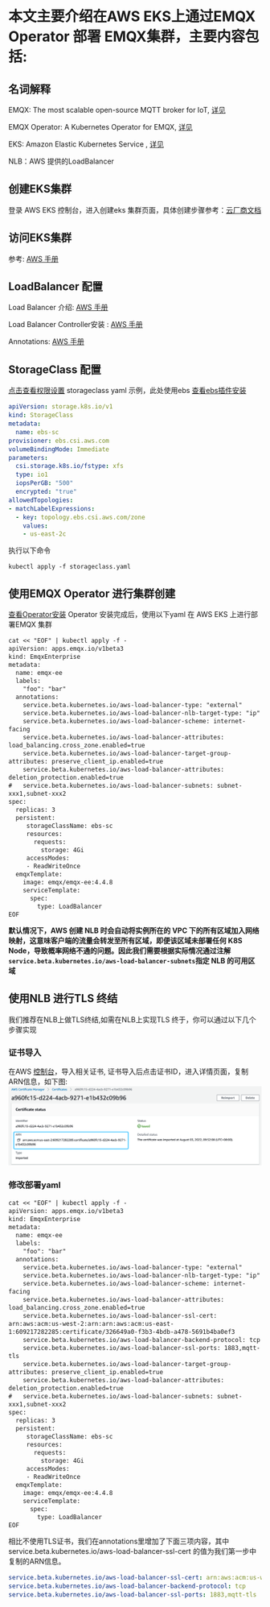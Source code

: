 # 本文主要介绍在AWS EKS上通过EMQX Operator 部署 EMQX集群，主要内容包括:



## 名词解释

EMQX: The most scalable open-source MQTT broker for IoT, [详见](https://github.com/emqx/emqx) 

EMQX Operator: A Kubernetes Operator for EMQX, [详见](https://github.com/emqx/emqx-operator) 

EKS:  Amazon Elastic Kubernetes Service , [详见](https://docs.aws.amazon.com/eks/latest/userguide/what-is-eks.html) 

NLB：AWS 提供的LoadBalancer

## 创建EKS集群

登录 AWS EKS 控制台，进入创建eks 集群页面，具体创建步骤参考：[云厂商文档](https://docs.aws.amazon.com/eks/latest/userguide/create-cluster.html)

## 访问EKS集群

参考: [AWS 手册](https://docs.aws.amazon.com/eks/latest/userguide/create-kubeconfig.html)  

## LoadBalancer 配置 

Load Balancer 介绍: [AWS 手册](https://docs.aws.amazon.com/eks/latest/userguide/network-load-balancing.html) 

Load Balancer Controller安装 : [AWS 手册](https://docs.aws.amazon.com/eks/latest/userguide/aws-load-balancer-controller.html) 

Annotations: [AWS 手册](https://kubernetes-sigs.github.io/aws-load-balancer-controller/v2.4/guide/service/annotations/) 

## StorageClass 配置

[点击查看权限设置](https://docs.aws.amazon.com/eks/latest/userguide/csi-iam-role.html) 
storageclass  yaml 示例，此处使用ebs 
[查看ebs插件安装](https://docs.aws.amazon.com/eks/latest/userguide/managing-ebs-csi.html) 

```yaml
apiVersion: storage.k8s.io/v1
kind: StorageClass
metadata:
  name: ebs-sc
provisioner: ebs.csi.aws.com
volumeBindingMode: Immediate
parameters:
  csi.storage.k8s.io/fstype: xfs
  type: io1
  iopsPerGB: "500"
  encrypted: "true"
allowedTopologies:
- matchLabelExpressions:
  - key: topology.ebs.csi.aws.com/zone
    values:
    - us-east-2c
```

执行以下命令
```shell
kubectl apply -f storageclass.yaml
```

## 使用EMQX Operator 进行集群创建 

[查看Operator安装](https://github.com/emqx/emqx-operator/blob/main/docs/en_US/getting-started/getting-started.md) 
Operator 安装完成后，使用以下yaml 在 AWS EKS 上进行部署EMQX 集群

```shell
cat << "EOF" | kubectl apply -f -
apiVersion: apps.emqx.io/v1beta3
kind: EmqxEnterprise
metadata:
  name: emqx-ee
  labels:
    "foo": "bar"
  annotations:
    service.beta.kubernetes.io/aws-load-balancer-type: "external"
    service.beta.kubernetes.io/aws-load-balancer-nlb-target-type: "ip"
    service.beta.kubernetes.io/aws-load-balancer-scheme: internet-facing
    service.beta.kubernetes.io/aws-load-balancer-attributes: load_balancing.cross_zone.enabled=true
    service.beta.kubernetes.io/aws-load-balancer-target-group-attributes: preserve_client_ip.enabled=true
    service.beta.kubernetes.io/aws-load-balancer-attributes: deletion_protection.enabled=true
#   service.beta.kubernetes.io/aws-load-balancer-subnets: subnet-xxx1,subnet-xxx2
spec:
  replicas: 3
  persistent:
     storageClassName: ebs-sc
     resources:
       requests:
         storage: 4Gi
     accessModes:
     - ReadWriteOnce
  emqxTemplate:
    image: emqx/emqx-ee:4.4.8
    serviceTemplate:
      spec:
        type: LoadBalancer
EOF
```

__默认情况下，AWS 创建 NLB 时会自动将实例所在的 VPC 下的所有区域加入网络映射，这意味客户端的流量会转发至所有区域，即便该区域未部署任何 K8S Node，导致概率网络不通的问题。因此我们需要根据实际情况通过注解`service.beta.kubernetes.io/aws-load-balancer-subnets`指定 NLB 的可用区域__

## 使用NLB 进行TLS 终结

我们推荐在NLB上做TLS终结,如需在NLB上实现TLS 终于，你可以通过以下几个步骤实现

### 证书导入

在AWS [控制台](https://us-east-2.console.aws.amazon.com/acm/home)，导入相关证书, 证书导入后点击证书ID，进入详情页面，复制ARN信息，如下图:
![](./assets/cert.png)

### 修改部署yaml

```shell
cat << "EOF" | kubectl apply -f -
apiVersion: apps.emqx.io/v1beta3
kind: EmqxEnterprise
metadata:
  name: emqx-ee
  labels:
    "foo": "bar"
  annotations:
    service.beta.kubernetes.io/aws-load-balancer-type: "external"
    service.beta.kubernetes.io/aws-load-balancer-nlb-target-type: "ip"
    service.beta.kubernetes.io/aws-load-balancer-scheme: internet-facing
    service.beta.kubernetes.io/aws-load-balancer-attributes: load_balancing.cross_zone.enabled=true
    service.beta.kubernetes.io/aws-load-balancer-ssl-cert: arn:aws:acm:us-west-2:arn:arn:aws:acm:us-east-1:609217282285:certificate/326649a0-f3b3-4bdb-a478-5691b4ba0ef3
    service.beta.kubernetes.io/aws-load-balancer-backend-protocol: tcp
    service.beta.kubernetes.io/aws-load-balancer-ssl-ports: 1883,mqtt-tls
    service.beta.kubernetes.io/aws-load-balancer-target-group-attributes: preserve_client_ip.enabled=true
    service.beta.kubernetes.io/aws-load-balancer-attributes: deletion_protection.enabled=true
#   service.beta.kubernetes.io/aws-load-balancer-subnets: subnet-xxx1,subnet-xxx2
spec:
  replicas: 3
  persistent:
     storageClassName: ebs-sc
     resources:
       requests:
         storage: 4Gi
     accessModes:
     - ReadWriteOnce
  emqxTemplate:
    image: emqx/emqx-ee:4.4.8
    serviceTemplate:
      spec:
        type: LoadBalancer
EOF
```

相比不使用TLS证书，我们在annotations里增加了下面三项内容，其中service.beta.kubernetes.io/aws-load-balancer-ssl-cert 的值为我们第一步中复制的ARN信息。

```yaml
service.beta.kubernetes.io/aws-load-balancer-ssl-cert: arn:aws:acm:us-west-2:arn:arn:aws:acm:us-east-1:609217282285:certificate/326649a0-f3b3-4bdb-a478-5691b4ba0ef3
service.beta.kubernetes.io/aws-load-balancer-backend-protocol: tcp
service.beta.kubernetes.io/aws-load-balancer-ssl-ports: 1883,mqtt-tls
```
